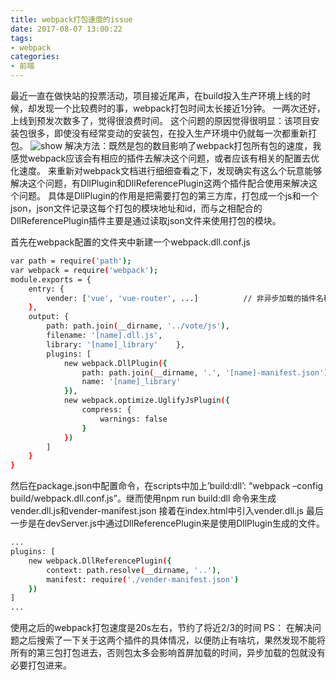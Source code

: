 ```yaml
---
title: webpack打包速度的issue
date: 2017-08-07 13:00:22
tags:
- webpack
categories:
- 前端
---
```

最近一直在做快站的投票活动，项目接近尾声，在build投入生产环境上线的时候，却发现一个比较费时的事，webpack打包时间太长接近1分钟。
一两次还好，上线到预发次数多了，觉得很浪费时间。
这个问题的原因觉得很明显：该项目安装包很多，即使没有经常变动的安装包，在投入生产环境中仍就每一次都重新打包。
![show](http://oj171eydn.bkt.clouddn.com/package.png)
解决方法：既然是包的数目影响了webpack打包所有包的速度，我感觉webpack应该会有相应的插件去解决这个问题，或者应该有相关的配置去优化速度。
来重新对webpack文档进行细细查看之下，发现确实有这么个玩意能够解决这个问题，有DllPlugin和DllReferencePlugin这两个插件配合使用来解决这个问题。
具体是DllPlugin的作用是把需要打包的第三方库，打包成一个js和一个json，json文件记录这每个打包的模块地址和id，而与之相配合的DllReferencePlugin插件主要是通过读取json文件来使用打包的模块。

首先在webpack配置的文件夹中新建一个webpack.dll.conf.js
```bash
var path = require('path');
var webpack = require('webpack');
module.exports = {    
    entry: {      
        vender: ['vue', 'vue-router', ...]          // 非异步加载的插件名称    
    },    
    output: {        
        path: path.join(__dirname, '../vote/js'),        
        filename: '[name].dll.js',        
        library: '[name]_library'    },    
        plugins: [        
            new webpack.DllPlugin({            
                path: path.join(__dirname, '.', '[name]-manifest.json'),            
                name: '[name]_library'        
            }),        
            new webpack.optimize.UglifyJsPlugin({            
                compress: {                
                    warnings: false            
                }        
            })    
        ]
    }
}
```
然后在package.json中配置命令，在scripts中加上’build:dll’: “webpack –config build/webpack.dll.conf.js”。继而使用npm run build:dll 命令来生成vender.dll.js和vender-manifest.json
接着在index.html中引入vender.dll.js
最后一步是在devServer.js中通过DllReferencePlugin来是使用DllPlugin生成的文件。
```bash
...
plugins: [    
    new webpack.DllReferencePlugin({        
        context: path.resolve(__dirname, '..'),        
        manifest: require('./vender-manifest.json')    
    })
]
...
```
使用之后的webpack打包速度是20s左右，节约了将近2/3的时间
PS： 在解决问题之后搜索了一下关于这两个插件的具体情况，以便防止有啥坑，果然发现不能将所有的第三包打包进去，否则包太多会影响首屏加载的时间，异步加载的包就没有必要打包进来。
